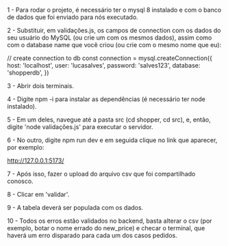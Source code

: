 1 - Para rodar o projeto, é necessário ter o mysql 8 instalado e com o banco de dados que foi enviado para nós executado.

2 - Substituir, em validações.js, os campos de connection com os dados do seu usuário do MySQL (ou crie um com os mesmos dados), assim como com o database name que você criou (ou crie com o mesmo nome que eu):

// create connection to db
const connection = mysql.createConnection({
  host: 'localhost',
  user: 'lucasalves',
  password: 'salves123',
  database: 'shopperdb',
})

3 - Abrir dois terminais.

4 - Digite npm -i para instalar as dependências (é necessário ter node instalado).

5 - Em um deles, navegue até a pasta src (cd shopper, cd src), e, então, digite 'node validações.js' para executar o servidor.

6 - No outro, digite npm run dev e em seguida clique no link que aparecer, por exemplo:

http://127.0.0.1:5173/

7 - Após isso, fazer o upload do arquivo csv que foi compartilhado conosco.

8 - Clicar em 'validar'. 

9 - A tabela deverá ser populada com os dados.

10 - Todos os erros estão validados no backend, basta alterar o csv (por exemplo, botar o nome errado do new_price) e checar o terminal, que haverá um erro disparado para cada um dos casos pedidos.
